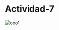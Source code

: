 # Actividad-7
![ooo1](https://user-images.githubusercontent.com/51014165/113908011-48111d80-9793-11eb-9dbc-4a6d60463312.JPG)
